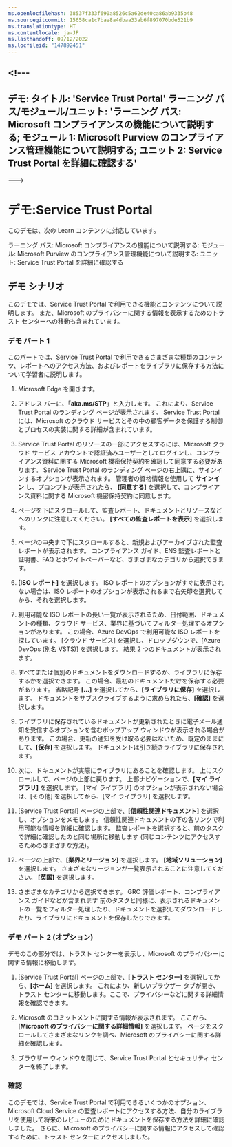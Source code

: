 ```yaml
---
ms.openlocfilehash: 38537f333f690a8526c5a62de40ca86ab9335b48
ms.sourcegitcommit: 15658ca1c7bae8a4dbaa33ab6f897070bde521b9
ms.translationtype: HT
ms.contentlocale: ja-JP
ms.lasthandoff: 09/12/2022
ms.locfileid: "147892451"
---
```

<a name="---"></a><!---
---
デモ: タイトル: 'Service Trust Portal' ラーニング パス/モジュール/ユニット: 'ラーニング パス: Microsoft コンプライアンスの機能について説明する; モジュール 1: Microsoft Purview のコンプライアンス管理機能について説明する; ユニット 2: Service Trust Portal を詳細に確認する'
---
--->

# <a name="demo-service-trust-portal"></a>デモ:Service Trust Portal

このデモは、次の Learn コンテンツに対応しています。

ラーニング パス: Microsoft コンプライアンスの機能について説明する: モジュール: Microsoft Purview のコンプライアンス管理機能について説明する: ユニット: Service Trust Portal を詳細に確認する

## <a name="demo-scenario"></a>デモ シナリオ

このデモでは、Service Trust Portal で利用できる機能とコンテンツについて説明します。 また、Microsoft のプライバシーに関する情報を表示するためのトラスト センターへの移動も含まれています。

### <a name="demo-part-1"></a>デモ パート 1

このパートでは、Service Trust Portal で利用できるさまざまな種類のコンテンツ、レポートへのアクセス方法、およびレポートをライブラリに保存する方法について学習者に説明します。

1. Microsoft Edge を開きます。

1. アドレス バーに、「**aka.ms/STP**」と入力します。 これにより、Service Trust Portal のランディング ページが表示されます。 Service Trust Portal には、Microsoft のクラウド サービスとその中の顧客データを保護する制御とプロセスの実装に関する詳細が含まれています。

1. Service Trust Portal のリソースの一部にアクセスするには、Microsoft クラウド サービス アカウントで認証済みユーザーとしてログインし、コンプライアンス資料に関する Microsoft 機密保持契約を確認して同意する必要があります。 Service Trust Portal のランディング ページの右上隅に、サインインするオプションが表示されます。  管理者の資格情報を使用して **サインイン** し、プロンプトが表示されたら、 **[同意する]** を選択して、コンプライアンス資料に関する Microsoft 機密保持契約に同意します。

1. ページを下にスクロールして、監査レポート、ドキュメントとリソースなどへのリンクに注意してください。  **[すべての監査レポートを表示]** を選択します。

1. ページの中央まで下にスクロールすると、新規およびアーカイブされた監査レポートが表示されます。  コンプライアンス ガイド、ENS 監査レポートと証明書、FAQ とホワイトペーパーなど、さまざまなカテゴリから選択できます。

1. **[ISO レポート]** を選択します。  ISO レポートのオプションがすぐに表示されない場合は、ISO レポートのオプションが表示されるまで右矢印を選択してから、それを選択します。

1. 利用可能な ISO レポートの長い一覧が表示されるため、日付範囲、ドキュメントの種類、クラウド サービス、業界に基づいてフィルター処理するオプションがあります。  この場合、Azure DevOps で利用可能な ISO レポートを探しています。  [クラウド サービス] を選択し、ドロップダウンで、[Azure DevOps (別名 VSTS)] を選択します。  結果 2 つのドキュメントが表示されます。

1. すべてまたは個別のドキュメントをダウンロードするか、ライブラリに保存するかを選択できます。  この場合、最初のドキュメントだけを保存する必要があります。  省略記号 **[…]** を選択してから、**[ライブラリに保存]** を選択します。  ドキュメントをサブスクライブするように求められたら、**[確認]** を選択します。

1. ライブラリに保存されているドキュメントが更新されたときに電子メール通知を受信するオプションを含むポップアップ ウィンドウが表示される場合があります。  この場合、更新の通知を受け取る必要はないため、既定のままにして、**[保存]** を選択します。  ドキュメントは引き続きライブラリに保存されます。

1. 次に、ドキュメントが実際にライブラリにあることを確認します。 上にスクロールして、ページの上部に戻ります。 上部ナビゲーションで、**[マイ ライブラリ]** を選択します。  [マイ ライブラリ] のオプションが表示されない場合は、[その他] を選択してから、[マイ ライブラリ] を選択します。

1. [Service Trust Portal] ページの上部で、**[信頼性関連ドキュメント]** を選択し、オプションをメモします。 信頼性関連ドキュメントの下の各リンクで利用可能な情報を詳細に確認します。 監査レポートを選択すると、前のタスクで詳細に確認したのと同じ場所に移動します (同じコンテンツにアクセスするためのさまざまな方法)。  

1. ページの上部で、**[業界とリージョン]** を選択します。  **[地域ソリューション]** を選択します。 さまざまなリージョンが一覧表示されることに注意してください。  **[英国]** を選択します。  

1. さまざまなカテゴリから選択できます。  GRC 評価レポート、コンプライアンス ガイドなどが含まれます  前のタスクと同様に、表示されるドキュメントの一覧をフィルター処理したり、ドキュメントを選択してダウンロードしたり、ライブラリにドキュメントを保存したりできます。

### <a name="demo-part-2-optional"></a>デモ パート 2 (オプション)

デモのこの部分では、トラスト センターを表示し、Microsoft のプライバシーに関する情報に移動します。

1. [Service Trust Portal] ページの上部で、**[トラスト センター]** を選択してから、**[ホーム]** を選択します。 これにより、新しいブラウザー タブが開き、トラスト センターに移動します。ここで、プライバシーなどに関する詳細情報を確認できます。  

1. Microsoft のコミットメントに関する情報が表示されます。  ここから、 **[Microsoft のプライバシーに関する詳細情報]** を選択します。  ページをスクロールしてさまざまなリンクを調べ、Microsoft のプライバシーに関する詳細を確認します。

1. ブラウザー ウィンドウを閉じて、Service Trust Portal とセキュリティ センターを終了します。

### <a name="review"></a>確認

このデモでは、Service Trust Portal で利用できるいくつかのオプション、Microsoft Cloud Service の監査レポートにアクセスする方法、自分のライブラリを使用して将来のレビューのためにドキュメントを保存する方法を詳細に確認しました。  さらに、Microsoft のプライバシーに関する情報にアクセスして確認するために、トラスト センターにアクセスしました。
